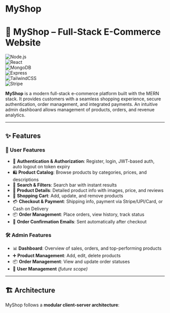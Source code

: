 # MyShop
# 🛒 MyShop – Full-Stack E-Commerce Website  

![Node.js](https://img.shields.io/badge/Node.js-339933?style=flat&logo=node.js&logoColor=white)  
![React](https://img.shields.io/badge/React-20232A?style=flat&logo=react&logoColor=61DAFB)  
![MongoDB](https://img.shields.io/badge/MongoDB-4EA94B?style=flat&logo=mongodb&logoColor=white)  
![Express](https://img.shields.io/badge/Express.js-000000?style=flat&logo=express&logoColor=white)  
![TailwindCSS](https://img.shields.io/badge/TailwindCSS-38B2AC?style=flat&logo=tailwind-css&logoColor=white)  
![Stripe](https://img.shields.io/badge/Stripe-626CD9?style=flat&logo=stripe&logoColor=white)  

**MyShop** is a modern full-stack e-commerce platform built with the MERN stack. It provides customers with a seamless shopping experience, secure authentication, order management, and integrated payments. An intuitive admin dashboard allows management of products, orders, and revenue analytics.  

---

## ✨ Features  

### 👤 User Features  
- 🔐 **Authentication & Authorization**: Register, login, JWT-based auth, auto logout on token expiry  
- 🛍️ **Product Catalog**: Browse products by categories, prices, and descriptions  
- 🔎 **Search & Filters**: Search bar with instant results  
- 📄 **Product Details**: Detailed product info with images, price, and reviews  
- 🛒 **Shopping Cart**: Add, update, and remove products  
- 💳 **Checkout & Payment**: Shipping info, payment via Stripe/UPI/Card, or Cash on Delivery  
- 📦 **Order Management**: Place orders, view history, track status  
- 📧 **Order Confirmation Emails**: Sent automatically after checkout  

### 🛠️ Admin Features  
- 📊 **Dashboard**: Overview of sales, orders, and top-performing products  
- ➕ **Product Management**: Add, edit, delete products  
- 📦 **Order Management**: View and update order statuses  
- 👥 **User Management** *(future scope)*  

---

## 🏗️ Architecture  

MyShop follows a **modular client-server architecture**:

